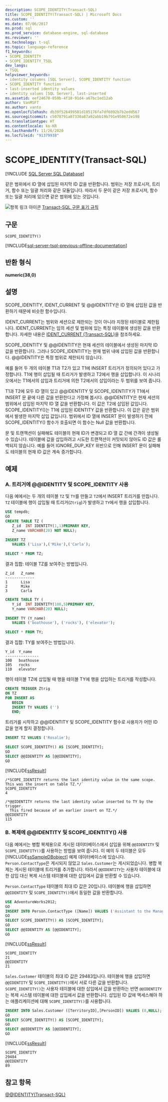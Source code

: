 ```yaml
---
description: SCOPE_IDENTITY(Transact-SQL)
title: SCOPE_IDENTITY(Transact-SQL) | Microsoft Docs
ms.custom: ''
ms.date: 07/06/2017
ms.prod: sql
ms.prod_service: database-engine, sql-database
ms.reviewer: ''
ms.technology: t-sql
ms.topic: language-reference
f1_keywords:
- SCOPE_IDENTITY
- SCOPE_IDENTITY_TSQL
dev_langs:
- TSQL
helpviewer_keywords:
- identity columns [SQL Server], SCOPE_IDENTITY function
- SCOPE_IDENTITY function
- last-inserted identity values
- identity values [SQL Server], last-inserted
ms.assetid: eef24670-059b-4f10-91d4-a67bc1ed12ab
author: VanMSFT
ms.author: vanto
ms.openlocfilehash: db39f526499581d105176fa7df6092b7b2edd567
ms.sourcegitcommit: c5078791a07330a87a92abb19b791e950672e198
ms.translationtype: HT
ms.contentlocale: ko-KR
ms.lasthandoff: 11/26/2020
ms.locfileid: "91379938"
---
```

# <a name="scope_identity-transact-sql"></a>SCOPE_IDENTITY(Transact-SQL)
[!INCLUDE [SQL Server SQL Database](../../includes/applies-to-version/sql-asdb.md)]

  같은 범위에서 ID 열에 삽입된 마지막 ID 값을 반환합니다. 범위는 저장 프로시저, 트리거, 함수 또는 일괄 처리와 같은 모듈입니다. 따라서 두 문이 같은 저장 프로시저, 함수 또는 일괄 처리에 있으면 같은 범위에 있는 것입니다.  
  
 ![항목 링크 아이콘](../../database-engine/configure-windows/media/topic-link.gif "항목 링크 아이콘") [Transact-SQL 구문 표기 규칙](../../t-sql/language-elements/transact-sql-syntax-conventions-transact-sql.md)  
  
## <a name="syntax"></a>구문  
  
```syntaxsql  
SCOPE_IDENTITY()  
```  
  
[!INCLUDE[sql-server-tsql-previous-offline-documentation](../../includes/sql-server-tsql-previous-offline-documentation.md)]

## <a name="return-types"></a>반환 형식
 **numeric(38,0)**  
  
## <a name="remarks"></a>설명  
 SCOPE_IDENTITY, IDENT_CURRENT 및 @@IDENTITY은 ID 열에 삽입된 값을 반환하기 때문에 비슷한 함수입니다.  
  
 IDENT_CURRENT는 범위와 세션으로 제한되는 것이 아니라 지정된 테이블로 제한됩니다. IDENT_CURRENT는 임의 세션 및 범위에 있는 특정 테이블에 생성된 값을 반환합니다. 자세한 내용은 [IDENT_CURRENT &#40;Transact-SQL&#41;](../../t-sql/functions/ident-current-transact-sql.md)을 참조하세요.  
  
 SCOPE_IDENTITY 및 @@IDENTITY은 현재 세션의 테이블에서 생성된 마지막 ID 값을 반환합니다. 그러나 SCOPE_IDENTITY는 현재 범위 내에 삽입된 값을 반환합니다. @@IDENTITY은 특정 범위로 제한되지 않습니다.  
  
 예를 들어 두 개의 테이블 T1과 T2가 있고 T1에 INSERT 트리거가 정의되어 있다고 가정합니다. T1에 행이 삽입될 때 트리거가 발생하고 T2에서 행을 삽입합니다. 이 시나리오에서는 T1에서의 삽입과 트리거에 의한 T2에서의 삽입이라는 두 범위를 보여 줍니다.  
  
 T1과 T2에 모두 ID 열이 있고 @@IDENTITY 및 SCOPE_IDENTITY가 T1에서 INSERT 문 끝에 다른 값을 반환한다고 가정해 봅시다. @@IDENTITY은 현재 세션의 범위에서 삽입된 마지막 ID 열 값을 반환합니다. 이 값은 T2에 삽입된 값입니다. SCOPE_IDENTITY()는 T1에 삽입된 IDENTITY 값을 반환합니다. 이 값은 같은 범위에서 발생한 마지막 삽입 값입니다. 범위에서 ID 열에 INSERT 문이 발생하기 전에 SCOPE_IDENTITY() 함수가 호출되면 이 함수는 Null 값을 반환합니다.  
  
 문 및 트랜잭션이 실패해도 테이블의 현재 ID가 변경되고 ID 열 값 간에 간격이 생성될 수 있습니다. 테이블에 값을 삽입하려고 시도한 트랜잭션이 커밋되지 않아도 ID 값은 롤백되지 않습니다. 예를 들어 IGNORE_DUP_KEY 위반으로 인해 INSERT 문이 실패해도 테이블의 현재 ID 값은 계속 증가합니다.  
  
## <a name="examples"></a>예제  
  
### <a name="a-using-identity-and-scope_identity-with-triggers"></a>A. 트리거에 @@IDENTITY 및 SCOPE_IDENTITY 사용  
 다음 예에서는 두 개의 테이블 `TZ` 및 `TY`를 만들고 `TZ`에서 INSERT 트리거를 만듭니다. `TZ` 테이블에 행이 삽입될 때 트리거(`Ztrig`)가 발생하고 `TY`에서 행을 삽입합니다.  
  
```sql  
USE tempdb;  
GO  
CREATE TABLE TZ (  
   Z_id  INT IDENTITY(1,1)PRIMARY KEY,  
   Z_name VARCHAR(20) NOT NULL);  
  
INSERT TZ  
   VALUES ('Lisa'),('Mike'),('Carla');  
  
SELECT * FROM TZ;  
```     
결과 집합: 테이블 TZ를 보여주는 방법입니다.  
  
```  
Z_id   Z_name  
-------------  
1      Lisa  
2      Mike  
3      Carla  
```  
```sql 
CREATE TABLE TY (  
   Y_id  INT IDENTITY(100,5)PRIMARY KEY,  
   Y_name VARCHAR(20) NULL);  
  
INSERT TY (Y_name)  
   VALUES ('boathouse'), ('rocks'), ('elevator');  
  
SELECT * FROM TY;  
```   
결과 집합: TY를 보여주는 방법입니다.  
```  
Y_id  Y_name  
---------------  
100   boathouse  
105   rocks  
110   elevator  
```  

행이 테이블 TZ에 삽입될 때 행을 테이블 TY에 행을 삽입하는 트리거를 작성합니다.  
```sql  
CREATE TRIGGER Ztrig  
ON TZ  
FOR INSERT AS   
   BEGIN  
   INSERT TY VALUES ('')  
   END;  
```  
트리거를 시작하고 @@IDENTITY 및 SCOPE_IDENTITY 함수로 사용자가 어떤 ID 값을 얻게 할지 결정합니다.   
```sql
INSERT TZ VALUES ('Rosalie');  
  
SELECT SCOPE_IDENTITY() AS [SCOPE_IDENTITY];  
GO  
SELECT @@IDENTITY AS [@@IDENTITY];  
GO  
```  
  
 [!INCLUDE[ssResult](../../includes/ssresult-md.md)]  
```
/*SCOPE_IDENTITY returns the last identity value in the same scope. This was the insert on table TZ.*/`  
SCOPE_IDENTITY  
4  

/*@@IDENTITY returns the last identity value inserted to TY by the trigger. 
  This fired because of an earlier insert on TZ.*/
@@IDENTITY  
115  
```  
  
### <a name="b-using-identity-and-scope_identity-with-replication"></a>B. 복제에 @@IDENTITY 및 SCOPE_IDENTITY() 사용  
 다음 예에서는 병합 복제용으로 게시된 데이터베이스에서 삽입을 위해 `@@IDENTITY` 및 `SCOPE_IDENTITY()`를 사용하는 방법을 보여 줍니다. 이 예의 두 테이블은 모두 [!INCLUDE[ssSampleDBobject](../../includes/sssampledbobject-md.md)] 예제 데이터베이스에 있습니다. `Person.ContactType`은 게시되지 않았고 `Sales.Customer`는 게시되었습니다. 병합 복제는 게시된 테이블에 트리거를 추가합니다. 따라서 `@@IDENTITY`는 사용자 테이블에 대한 삽입 대신 복제 시스템 테이블에 대한 삽입에서 값을 반환할 수 있습니다.  
  
 `Person.ContactType` 테이블의 최대 ID 값은 20입니다. 테이블에 행을 삽입하면 `@@IDENTITY` 및 `SCOPE_IDENTITY()`에서 동일한 값을 반환합니다.  
  
```sql  
USE AdventureWorks2012;  
GO  
INSERT INTO Person.ContactType ([Name]) VALUES ('Assistant to the Manager');  
GO  
SELECT SCOPE_IDENTITY() AS [SCOPE_IDENTITY];  
GO  
SELECT @@IDENTITY AS [@@IDENTITY];  
GO  
```  
  
[!INCLUDE[ssResult](../../includes/ssresult-md.md)]  
```  
SCOPE_IDENTITY  
21  
@@IDENTITY  
21
```  
  
 `Sales.Customer` 테이블의 최대 ID 값은 29483입니다. 테이블에 행을 삽입하면 `@@IDENTITY` 및 `SCOPE_IDENTITY()`에서 서로 다른 값을 반환합니다. `SCOPE_IDENTITY()`는 사용자 테이블에 대한 삽입에서 값을 반환하는 반면 `@@IDENTITY`는 복제 시스템 테이블에 대한 삽입에서 값을 반환합니다. 삽입된 ID 값에 액세스해야 하는 애플리케이션에 대해 `SCOPE_IDENTITY()`를 사용합니다.  
  
```sql  
INSERT INTO Sales.Customer ([TerritoryID],[PersonID]) VALUES (8,NULL);  
GO  
SELECT SCOPE_IDENTITY() AS [SCOPE_IDENTITY];  
GO  
SELECT @@IDENTITY AS [@@IDENTITY];  
GO  
```  
  
 [!INCLUDE[ssResult](../../includes/ssresult-md.md)]  
 ```
 SCOPE_IDENTITY  
 29484  
 @@IDENTITY  
 89
 ```  
  
## <a name="see-also"></a>참고 항목  
 [@@IDENTITY&#40;Transact-SQL&#41;](../../t-sql/functions/identity-transact-sql.md)  
  
  

